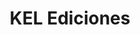 ---
title: "KEL Ediciones"
url: /ciudad-autonoma-de-buenos-aires/kel-ediciones-marcelo-t-de-alvear/
shop: libros
---